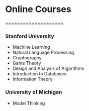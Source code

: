 # Online Courses
====================

### Stanford University
- Machine Learning
- Natural Language Processing
- Cryptography
- Game Theory
- Design and Analysis of Algorithms
- Introduction to Databases
- Information Theory

### University of Michigan
- Model Thinking
